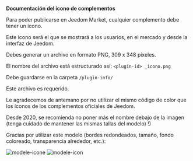 **Documentación del icono de complementos**

Para poder publicarse en Jeedom Market, cualquier complemento debe tener un icono.

Este icono será el que se mostrará a los usuarios, en el mercado y desde la interfaz de Jeedom.

Debes generar un archivo en formato PNG, 309 x 348 píxeles.

El nombre del archivo está estructurado así: `<plugin-id> _icono.png`

Debe guardarse en la carpeta `/plugin-info/`

Este archivo es requerido.

Le agradecemos de antemano por no utilizar el mismo código de color que los íconos de los complementos oficiales de Jeedom.

Desde 2020, se recomienda no poner más el nombre debajo de la imagen (tenga cuidado de mantener las mismas tallas del modelo) !)

Gracias por utilizar este modelo (bordes redondeados, tamaño, fondo coloreado, transparencia alrededor, etc.):

![modele-icone](images/plugin-Jeedom-px.jpg)
![modele-icon](images/template_icon.png)
